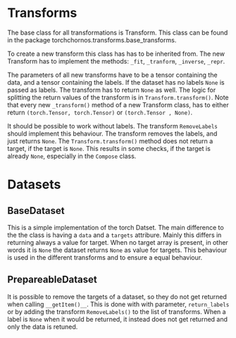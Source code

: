 # Transforms

The base class for all transformations is Transform. This class can be found in the package torchchornos.transforms.base_transforms.

To create a new transform this class has has to be inherited from. The new Transform has to implement the methods: `_fit`, `_tranform`, `_inverse`, `_repr`.

The parameters of all new transforms have to be a tensor containing the data, and a tensor containing the labels. If the dataset has no labels `None` is passed as labels. The transform has to return `None` as well. The logic for splitting the return values of the transform is in `Transform.transform()`. Note that every new `_transform()` method of a new Transform class, has to either return `(torch.Tensor, torch.Tensor)` or `(torch.Tensor , None)`.

It should be possible to work without labels. The transform `RemoveLabels` should implement this behaviour. The transform removes the labels, and just returns `None`. The `Transform.transform()` method does not return a target, if the target is `None`. This results in some checks, if the target is already `None`, especially in the `Compose` class.

# Datasets

## BaseDataset

This is a simple implementation of the torch Datset. The main difference to the the class is having a `data` and a `targets` attribure. Mainly this differs in returning always a value for target. When no target array is present, in other words it is `None` the dataset returns `None` as value for targets. This behaviour is used in the different transforms and to ensure a equal behaviour.

## PrepareableDataset

It is possible to remove the targets of a dataset, so they do not get returned when calling `__getItem()__`. This is done with with parameter, `return_labels` or by adding the transform `RemoveLabels()` to the list of transforms. When a label is `None` when it would be returned, it instead does not get returned and only the data is retuned.
